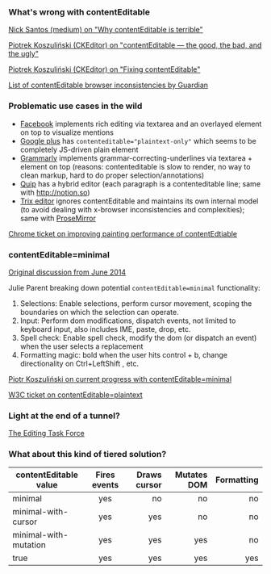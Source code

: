 ### What's wrong with contentEditable

[Nick Santos (medium) on "Why contentEditable is terrible"](https://medium.com/medium-eng/why-contenteditable-is-terrible-122d8a40e480#.9ufahzkm5)

[Piotrek Koszuliński (CKEditor) on "contentEditable — the good, the bad, and the ugly"](https://medium.com/content-uneditable/contenteditable-the-good-the-bad-and-the-ugly-261a38555e9c#.6ksozblw5)

[Piotrek Koszuliński (CKEditor) on "Fixing contentEditable"](https://medium.com/content-uneditable/fixing-contenteditable-1a9a5073c35d#.g6ectyosw)

[List of contentEditable browser inconsistencies by Guardian](https://github.com/guardian/scribe/blob/master/BROWSERINCONSISTENCIES.md)

### Problematic use cases in the wild

- [Facebook](http://facebook.com) implements rich editing via textarea and an overlayed element on top to visualize mentions
- [Google plus](http://plus.google.com) has `contenteditable="plaintext-only"` which seems to be completely JS-driven plain element
- [Grammarly](http://grammarly.com) implements grammar-correcting-underlines via textarea + element on top (reasons: contenteditable is slow to render, no way to clean markup, hard to do proper selection/annotations)
- [Quip](http://quip.com) has a hybrid editor (each paragraph is a contenteditable line; same with http://notion.so)
- [Trix editor](http://trix-editor.org/) ignores contentEditable and maintains its own internal model (to avoid dealing with x-browser inconsistencies and complexities); same with [ProseMirror](https://github.com/ProseMirror/prosemirror#prosemirror)

[Chrome ticket on improving painting performance of contentEdtiable](https://code.google.com/p/chromium/issues/detail?id=544357)

### contentEditable=minimal

[Original discussion from June 2014](https://lists.w3.org/Archives/Public/public-webapps/2014AprJun/0296.html)

Julie Parent breaking down potential `contentEditable=minimal` functionality:

1. Selections: Enable selections, perform cursor movement, scoping the boundaries on which the selection can operate.
2. Input: Perform dom modifications, dispatch events, not limited to keyboard input, also includes IME, paste, drop, etc.
3. Spell check: Enable spell check, modify the dom (or dispatch an event) when the user selects a replacement
4. Formatting magic: bold when the user hits control + b, change directionality on Ctrl+LeftShift , etc.

[Piotr Koszuliński on current progress with contentEditable=minimal](https://lists.w3.org/Archives/Public/public-editing-tf/2015Sep/0011.html)

[W3C ticket on contentEditable=plaintext](https://www.w3.org/Bugs/Public/show_bug.cgi?id=14554)

### Light at the end of a tunnel?

[The Editing Task Force](http://w3c.github.io/editing/)

### What about this kind of tiered solution?

| contentEditable value  | Fires events  | Draws cursor | Mutates DOM | Formatting |
| ---------------------- |:-------------:| ------------:| -----------:| ----------:|
| minimal                |   yes         |  no          |    no       |   no       |
| minimal-with-cursor    |   yes         |   yes        |     no      |         no |
| minimal-with-mutation  |   yes         |    yes       |      yes    |         no |
| true                   |   yes         |    yes       |      yes    |        yes |
